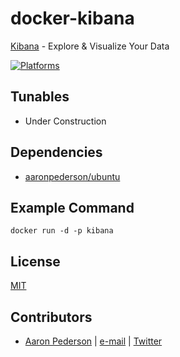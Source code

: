 # docker-kibana

[Kibana](https://www.elastic.co/products/kibana) - Explore & Visualize Your Data

[![Platforms](http://img.shields.io/badge/platforms-ubuntu-lightgrey.svg?style=flat)](#)

Tunables
--------
* Under Construction

Dependencies
------------
* [aaronpederson/ubuntu](https://github.com/aaronpederson/docker-ansible)

Example Command
----------------
```
docker run -d -p kibana
```

License
-------
[MIT](https://tldrlegal.com/license/mit-license)

Contributors
------------
* [Aaron Pederson](https://aaronpederson.github.io) | [e-mail](mailto:aaronpederson@gmail.com) | [Twitter](https://twitter.com/GunFuSamurai)
